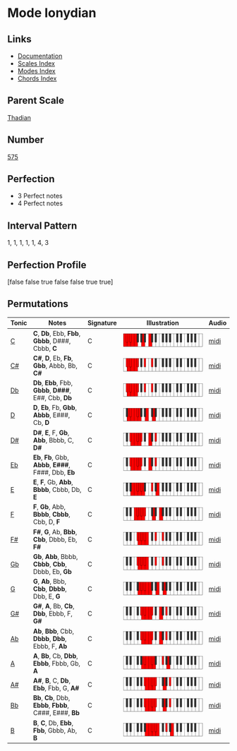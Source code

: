 # Mode Ionydian

## Links

- [Documentation](index.md)
- [Scales Index](Scales.md)
- [Modes Index](Modes.md)
- [Chords Index](Chords.md)

## Parent Scale

[Thadian](ScaleThadian.md)

## Number

[575](https://ianring.com/musictheory/scales/575)

## Perfection

- 3 Perfect notes
- 4 Perfect notes

## Interval Pattern

1, 1, 1, 1, 1, 4, 3

## Perfection Profile

[false false true false false true true]

## Permutations

| Tonic | Notes | Signature | Illustration | Audio |
|-------|-------|-----------|--------------|-------|
| [C](ModeCNaturalIonydian.md) | **C**, **Db**, Ebb, **Fbb**, **Gbbb**, D###, Cbbb, **C** | C | ![CNaturalIonydian](ModeCNaturalIonydian.png) | [midi](https://github.com/edipermadi/music/blob/main/docs/ModeCNaturalIonydian.mid?raw=true) |
| [C#](ModeCSharpIonydian.md) | **C#**, **D**, Eb, **Fb**, **Gbb**, Abbb, Bb, **C#** | C | ![CSharpIonydian](ModeCSharpIonydian.png) | [midi](https://github.com/edipermadi/music/blob/main/docs/ModeCSharpIonydian.mid?raw=true) |
| [Db](ModeDFlatIonydian.md) | **Db**, **Ebb**, Fbb, **Gbbb**, **D###**, E##, Cbb, **Db** | C | ![DFlatIonydian](ModeDFlatIonydian.png) | [midi](https://github.com/edipermadi/music/blob/main/docs/ModeDFlatIonydian.mid?raw=true) |
| [D](ModeDNaturalIonydian.md) | **D**, **Eb**, Fb, **Gbb**, **Abbb**, E###, Cb, **D** | C | ![DNaturalIonydian](ModeDNaturalIonydian.png) | [midi](https://github.com/edipermadi/music/blob/main/docs/ModeDNaturalIonydian.mid?raw=true) |
| [D#](ModeDSharpIonydian.md) | **D#**, **E**, F, **Gb**, **Abb**, Bbbb, C, **D#** | C | ![DSharpIonydian](ModeDSharpIonydian.png) | [midi](https://github.com/edipermadi/music/blob/main/docs/ModeDSharpIonydian.mid?raw=true) |
| [Eb](ModeEFlatIonydian.md) | **Eb**, **Fb**, Gbb, **Abbb**, **E###**, F###, Dbb, **Eb** | C | ![EFlatIonydian](ModeEFlatIonydian.png) | [midi](https://github.com/edipermadi/music/blob/main/docs/ModeEFlatIonydian.mid?raw=true) |
| [E](ModeENaturalIonydian.md) | **E**, **F**, Gb, **Abb**, **Bbbb**, Cbbb, Db, **E** | C | ![ENaturalIonydian](ModeENaturalIonydian.png) | [midi](https://github.com/edipermadi/music/blob/main/docs/ModeENaturalIonydian.mid?raw=true) |
| [F](ModeFNaturalIonydian.md) | **F**, **Gb**, Abb, **Bbbb**, **Cbbb**, Cbb, D, **F** | C | ![FNaturalIonydian](ModeFNaturalIonydian.png) | [midi](https://github.com/edipermadi/music/blob/main/docs/ModeFNaturalIonydian.mid?raw=true) |
| [F#](ModeFSharpIonydian.md) | **F#**, **G**, Ab, **Bbb**, **Cbb**, Dbbb, Eb, **F#** | C | ![FSharpIonydian](ModeFSharpIonydian.png) | [midi](https://github.com/edipermadi/music/blob/main/docs/ModeFSharpIonydian.mid?raw=true) |
| [Gb](ModeGFlatIonydian.md) | **Gb**, **Abb**, Bbbb, **Cbbb**, **Cbb**, Dbbb, Eb, **Gb** | C | ![GFlatIonydian](ModeGFlatIonydian.png) | [midi](https://github.com/edipermadi/music/blob/main/docs/ModeGFlatIonydian.mid?raw=true) |
| [G](ModeGNaturalIonydian.md) | **G**, **Ab**, Bbb, **Cbb**, **Dbbb**, Dbb, E, **G** | C | ![GNaturalIonydian](ModeGNaturalIonydian.png) | [midi](https://github.com/edipermadi/music/blob/main/docs/ModeGNaturalIonydian.mid?raw=true) |
| [G#](ModeGSharpIonydian.md) | **G#**, **A**, Bb, **Cb**, **Dbb**, Ebbb, F, **G#** | C | ![GSharpIonydian](ModeGSharpIonydian.png) | [midi](https://github.com/edipermadi/music/blob/main/docs/ModeGSharpIonydian.mid?raw=true) |
| [Ab](ModeAFlatIonydian.md) | **Ab**, **Bbb**, Cbb, **Dbbb**, **Dbb**, Ebbb, F, **Ab** | C | ![AFlatIonydian](ModeAFlatIonydian.png) | [midi](https://github.com/edipermadi/music/blob/main/docs/ModeAFlatIonydian.mid?raw=true) |
| [A](ModeANaturalIonydian.md) | **A**, **Bb**, Cb, **Dbb**, **Ebbb**, Fbbb, Gb, **A** | C | ![ANaturalIonydian](ModeANaturalIonydian.png) | [midi](https://github.com/edipermadi/music/blob/main/docs/ModeANaturalIonydian.mid?raw=true) |
| [A#](ModeASharpIonydian.md) | **A#**, **B**, C, **Db**, **Ebb**, Fbb, G, **A#** | C | ![ASharpIonydian](ModeASharpIonydian.png) | [midi](https://github.com/edipermadi/music/blob/main/docs/ModeASharpIonydian.mid?raw=true) |
| [Bb](ModeBFlatIonydian.md) | **Bb**, **Cb**, Dbb, **Ebbb**, **Fbbb**, C###, E###, **Bb** | C | ![BFlatIonydian](ModeBFlatIonydian.png) | [midi](https://github.com/edipermadi/music/blob/main/docs/ModeBFlatIonydian.mid?raw=true) |
| [B](ModeBNaturalIonydian.md) | **B**, **C**, Db, **Ebb**, **Fbb**, Gbbb, Ab, **B** | C | ![BNaturalIonydian](ModeBNaturalIonydian.png) | [midi](https://github.com/edipermadi/music/blob/main/docs/ModeBNaturalIonydian.mid?raw=true) |
